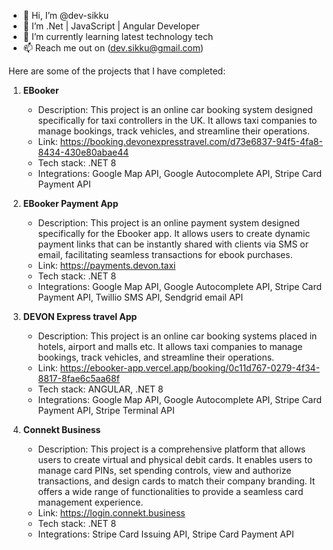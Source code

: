 - 👋 Hi, I’m @dev-sikku
- 👀 I’m .Net | JavaScript | Angular Developer
- 🌱 I’m currently learning latest technology tech
- 📫 Reach me out on (dev.sikku@gmail.com)

Here are some of the projects that I have completed:

1. **EBooker**
   - Description: This project is an online car booking system designed specifically for taxi controllers in the UK. It allows taxi companies to manage bookings, track vehicles, and streamline their operations.
   - Link: https://booking.devonexpresstravel.com/d73e6837-94f5-4fa8-8434-430e80abae44
   - Tech stack: .NET 8
   - Integrations: Google Map API, Google Autocomplete API, Stripe Card Payment API

2. **EBooker Payment App**
   - Description: This project is an online payment system designed specifically for the Ebooker app. It allows users to create dynamic payment links that can be instantly shared with clients via SMS or email, facilitating seamless transactions for ebook purchases.
   - Link: https://payments.devon.taxi
   - Tech stack: .NET 8
   - Integrations: Google Map API, Google Autocomplete API, Stripe Card Payment API, Twillio SMS API, Sendgrid email API

3. **DEVON Express travel App**
   - Description: This project is an online car booking systems placed in hotels, airport and malls etc. It allows taxi companies to manage bookings, track vehicles, and streamline their operations.
   - Link: https://ebooker-app.vercel.app/booking/0c11d767-0279-4f34-8817-8fae6c5aa68f
   - Tech stack: ANGULAR, .NET 8
   - Integrations: Google Map API, Google Autocomplete API, Stripe Card Payment API, Stripe Terminal API

4. **Connekt Business**
   - Description: This project is a comprehensive platform that allows users to create virtual and physical debit cards. It enables users to manage card PINs, set spending controls, view and authorize transactions, and design cards to match their company branding. It offers a wide range of functionalities to provide a seamless card management experience.
   - Link: https://login.connekt.business
   - Tech stack: .NET 8
   - Integrations: Stripe Card Issuing API, Stripe Card Payment API

<!---
dev-sikku/dev-sikku is a ✨ special ✨ repository because its `README.md` (this file) appears on your GitHub profile.
You can click the Preview link to take a look at your changes.
--->
